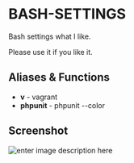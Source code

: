 BASH-SETTINGS
=============
Bash settings what I like. 

Please use it if you like it.

Aliases & Functions
-------------------
* **v** - vagrant
* **phpunit** - phpunit --color

Screenshot
-------------------
![enter image description here][1]


  [1]: https://lh4.googleusercontent.com/EqfjoVb2f3H7Ik1Umv0Ef0Hs5xAotZKCoe7he795Khc=s0 "mybashrc.png"
